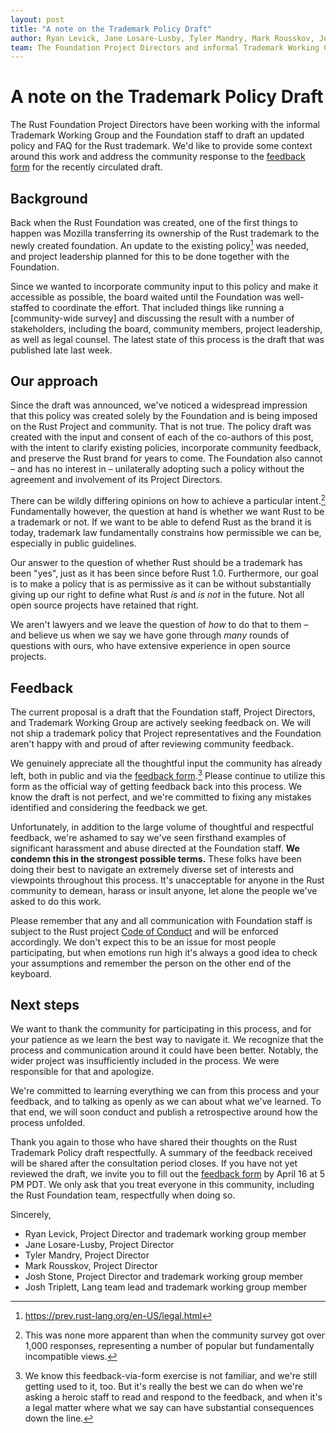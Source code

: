 ```yaml
---
layout: post
title: "A note on the Trademark Policy Draft"
author: Ryan Levick, Jane Losare-Lusby, Tyler Mandry, Mark Rousskov, Josh Stone, and Josh Triplett
team: The Foundation Project Directors and informal Trademark Working Group Members
---
```


# A note on the Trademark Policy Draft

The Rust Foundation Project Directors have been working with the informal Trademark Working Group and the Foundation staff to draft an updated policy and FAQ for the Rust trademark. We'd like to provide some context around this work and address the community response to the [feedback form] for the recently circulated draft.

## Background

Back when the Rust Foundation was created, one of the first things to happen was Mozilla transferring its ownership of the Rust trademark to the newly created foundation. An update to the existing policy[^mozilla-policy] was needed, and project leadership planned for this to be done together with the Foundation.

[^mozilla-policy]: https://prev.rust-lang.org/en-US/legal.html

Since we wanted to incorporate community input to this policy and make it accessible as possible, the board waited until the Foundation was well-staffed to coordinate the effort. That included things like running a [community-wide survey] and discussing the result with a number of stakeholders, including the board, community members, project leadership, as well as legal counsel. The latest state of this process is the draft that was published late last week.

## Our approach

Since the draft was announced, we've noticed a widespread impression that this policy was created solely by the Foundation and is being imposed on the Rust Project and community. That is not true. The policy draft was created with the input and consent of each of the co-authors of this post, with the intent to clarify existing policies, incorporate community feedback, and preserve the Rust brand for years to come. The Foundation also cannot – and has no interest in – unilaterally adopting such a policy without the agreement and involvement of its Project Directors.

There can be wildly differing opinions on how to achieve a particular intent.[^survey] Fundamentally however, the question at hand is whether we want Rust to be a trademark or not. If we want to be able to defend Rust as the brand it is today, trademark law fundamentally constrains how permissible we can be, especially in public guidelines.

Our answer to the question of whether Rust should be a trademark has been "yes", just as it has been since before Rust 1.0. Furthermore, our goal is to make a policy that is as permissive as it can be without substantially giving up our right to define what Rust *is* and *is not* in the future. Not all open source projects have retained that right.

We aren't lawyers and we leave the question of *how* to do that to them – and believe us when we say we have gone through *many* rounds of questions with ours, who have extensive experience in open source projects.

## Feedback

The current proposal is a draft that the Foundation staff, Project Directors, and Trademark Working Group are actively seeking feedback on. We will not ship a trademark policy that Project representatives and the Foundation aren't happy with and proud of after reviewing community feedback.

We genuinely appreciate all the thoughtful input the community has already left, both in public and via the [feedback form].[^form] Please continue to utilize this form as the official way of getting feedback back into this process. We know the draft is not perfect, and we're committed to fixing any mistakes identified and considering the feedback we get.

Unfortunately, in addition to the large volume of thoughtful and respectful feedback, we're ashamed to say we've seen firsthand examples of significant harassment and abuse directed at the Foundation staff. **We condemn this in the strongest possible terms.** These folks have been doing their best to navigate an extremely diverse set of interests and viewpoints throughout this process. It's unacceptable for anyone in the Rust community to demean, harass or insult anyone, let alone the people we've asked to do this work.

Please remember that any and all communication with Foundation staff is subject to the Rust project [Code of Conduct] and will be enforced accordingly. We don't expect this to be an issue for most people participating, but when emotions run high it's always a good idea to check your assumptions and remember the person on the other end of the keyboard.

## Next steps

We want to thank the community for participating in this process, and for your patience as we learn the best way to navigate it. We recognize that the process and communication around it could have been better. Notably, the wider project was insufficiently included in the process. We were  responsible for that and apologize.

We're committed to learning everything we can from this process and your feedback, and to talking as openly as we can about what we've learned. To that end, we will soon conduct and publish a retrospective around how the process unfolded.

Thank you again to those who have shared their thoughts on the Rust Trademark Policy draft respectfully. A summary of the feedback received will be shared after the consultation period closes. If you have not yet reviewed the draft, we invite you to fill out the [feedback form] by April 16 at 5 PM PDT. We only ask that you treat everyone in this community, including the Rust Foundation team, respectfully when doing so.

Sincerely,

* Ryan Levick, Project Director and trademark working group member
* Jane Losare-Lusby, Project Director
* Tyler Mandry, Project Director
* Mark Rousskov, Project Director
* Josh Stone, Project Director and trademark working group member
* Josh Triplett, Lang team lead and trademark working group member

[^form]: We know this feedback-via-form exercise is not familiar, and we're still getting used to it, too. But it's really the best we can do when we're asking a heroic staff to read and respond to the feedback, and when it's a legal matter where what we say can have substantial consequences down the line.

[^survey]: This was none more apparent than when the community survey got over 1,000 responses, representing a number of popular but fundamentally incompatible views.

[feedback form]: https://docs.google.com/forms/d/e/1FAIpQLSdaM4pdWFsLJ8GHIUFIhepuq0lfTg_b0mJ-hvwPdHa4UTRaAg/viewform

[Code of Conduct]: https://www.rust-lang.org/policies/code-of-conduct